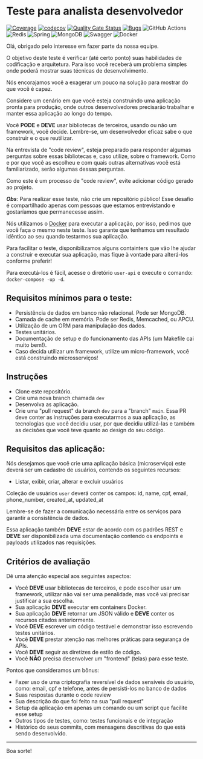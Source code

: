 # Teste para analista desenvolvedor 

[![Coverage](https://sonarcloud.io/api/project_badges/measure?project=felipemantoan_user-api-java-21-mongo-redis&metric=coverage)](https://sonarcloud.io/summary/new_code?id=felipemantoan_user-api-java-21-mongo-redis)
[![codecov](https://codecov.io/gh/felipemantoan/user-api-java-21-mongo-redis/graph/badge.svg?token=V8A35IRJEO)](https://codecov.io/gh/felipemantoan/user-api-java-21-mongo-redis)
[![Quality Gate Status](https://sonarcloud.io/api/project_badges/measure?project=felipemantoan_user-api-java-21-mongo-redis&metric=alert_status)](https://sonarcloud.io/summary/new_code?id=felipemantoan_user-api-java-21-mongo-redis)
[![Bugs](https://sonarcloud.io/api/project_badges/measure?project=felipemantoan_user-api-java-21-mongo-redis&metric=bugs)](https://sonarcloud.io/summary/new_code?id=felipemantoan_user-api-java-21-mongo-redis)
![GitHub Actions](https://img.shields.io/badge/github%20actions-%232671E5.svg?style=flat&logo=githubactions&logoColor=white) 
![Redis](https://img.shields.io/badge/redis-%23DD0031.svg?style=flat&logo=redis&logoColor=white) ![Spring](https://img.shields.io/badge/spring-%236DB33F.svg?style=flat&logo=spring&logoColor=white) ![MongoDB](https://img.shields.io/badge/MongoDB-%234ea94b.svg?style=flat&logo=mongodb&logoColor=white) ![Swagger](https://img.shields.io/badge/-Swagger-%23Clojure?style=flat&logo=swagger&logoColor=white) ![Docker](https://img.shields.io/badge/docker-%230db7ed.svg?style=flat&logo=docker&logoColor=white)

Olá, obrigado pelo interesse em fazer parte da nossa equipe.

O objetivo deste teste é verificar (até certo ponto) suas habilidades de codificação e arquitetura. Para isso você receberá um problema simples onde poderá mostrar suas técnicas de desenvolvimento.

Nós encorajamos você a exagerar um pouco na solução para mostrar do que você é capaz.

Considere um cenário em que você esteja construindo uma aplicação pronta para produção, onde outros desenvolvedores precisarão trabalhar e manter essa aplicação ao longo do tempo.

Você **PODE** e **DEVE** usar bibliotecas de terceiros, usando ou não um framework, você decide. Lembre-se, um desenvolvedor eficaz sabe o que construir e o que reutilizar.

Na entrevista de "code review", esteja preparado para responder algumas perguntas sobre essas bibliotecas e, caso utilize, sobre o framework. Como e por que você as escolheu e com quais outras alternativas você está familiarizado, serão algumas dessas perguntas.

Como este é um processo de "code review", evite adicionar código gerado ao projeto.

***Obs***: Para realizar esse teste, não crie um repositório público! Esse desafio é compartilhado apenas com pessoas que estamos entrevistando e gostaríamos que permanecesse assim.  


Nós utilizamos o [Docker](https://www.docker.com/products/docker) para executar a aplicação, por isso, pedimos que você faça o mesmo neste teste. Isso garante que tenhamos um resultado idêntico ao seu quando testarmos sua aplicação.

Para facilitar o teste, disponibilizamos alguns containters que vão lhe ajudar a construir e executar sua aplicação, mas fique à vontade para alterá-los conforme preferir!

Para executá-los é fácil, acesse o diretório `user-api` e execute o comando: `docker-compose -up -d`.

## Requisitos mínimos para o teste:

- Persistência de dados em banco não relacional. Pode ser MongoDB.
- Camada de cache em memória. Pode ser Redis, Memcached, ou APCU.
- Utilização de um ORM para manipulação dos dados.
- Testes unitários.
- Documentação de setup e do funcionamento das APIs (um Makefile cai muito bem!).
- Caso decida utilizar um framework, utilize um  micro-framework, você está construindo microsserviços!

## Instruções

- Clone este repositório.
- Crie uma nova branch chamada `dev`
- Desenvolva as aplicação.
- Crie uma "pull request" da branch `dev` para a "branch" `main`. Essa PR deve conter as instruções para executarmos a sua aplicação, as tecnologias que você decidiu usar, por que decidiu utilizá-las e também as decisões que você teve quanto ao design do seu código.


## Requisitos das aplicação:

Nós desejamos que você crie uma aplicação básica (microserviço) este deverá ser um cadastro de usuários, contendo os seguintes recursos:

- Listar, exibir, criar, alterar e excluir usuários  

Coleção de usuários `user` deverá conter os campos: id, name, cpf, email, phone_number, created_at, updated_at  

Lembre-se de fazer a comunicação necessária entre os serviços para garantir a consistência de dados.  

Essa aplicação também **DEVE** estar de acordo com os padrões REST e **DEVE** ser disponibilizada uma documentação contendo os endpoints e payloads utilizados nas requisições.


## Critérios de avaliação

Dê uma atenção especial aos seguintes aspectos:

- Você **DEVE** usar bibliotecas de terceiros, e pode escolher usar um framework, utilizar não vai ser uma penalidade, mas você vai precisar justificar a sua escolha.
- Sua aplicação **DEVE** executar em containers Docker.
- Sua aplicação **DEVE** retornar um JSON válido e **DEVE** conter os recursos citados anteriormente.
- Você **DEVE** escrever um código testável e demonstrar isso escrevendo testes unitários.
- Você **DEVE** prestar atenção nas melhores práticas para segurança de APIs.
- Você **DEVE** seguir as diretizes de estilo de código.
- Você **NÃO** precisa desenvolver um "frontend" (telas) para esse teste.

Pontos que consideramos um bônus:

- Fazer uso de uma criptografia reversível de dados sensíveis do usuário, como: email, cpf e telefone, antes de persisti-los no banco de dados
- Suas respostas durante o code review
- Sua descrição do que foi feito na sua "pull request"
- Setup da aplicação em apenas um comando ou um script que facilite esse setup
- Outros tipos de testes, como: testes funcionais e de integração
- Histórico do seus commits, com mensagens descritivas do que está sendo desenvolvido.

---

Boa sorte!
